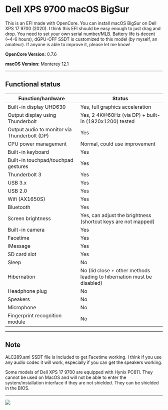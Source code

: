# Dell XPS 9700 macOS BigSur

This is an EFI made with OpenCore. You can install macOS BigSur on Dell XPS 17 9700 (2020).
I think this EFI should be easy enough to just drag and drop.  You need to set your own serial number/MLB.
Battery life is decent (~4-6 hours), dGPU-OFF SSDT is customized to this model (by myself, an amateur).  If anyone is able to improve it, please let me know!

<b>OpenCore Version:</b> 0.7.6

<b>macOS Version:</b> Monterey 12.1


---


## Functional status

|Function/hardware|Status|
|-|-|
|Built-in display UHD630 |Yes, full graphics acceleration|
|Output display using Thunderbolt |Yes, 2 4K@60Hz (via DP) + built-in (1920x1200) tested|
|Output audio to monitor via Thunderbolt (DP) |Yes|
|CPU power management|Normal, could use improvement|
|Built-in keyboard|Yes|
|Built-in touchpad/touchpad gestures|Yes|
|Thunderbolt 3|Yes|
|USB 3.x|Yes|
|USB 2.0|Yes|
|Wifi (AX1650S)|Yes|
|Bluetooth|Yes|
|Screen brightness|Yes, can adjust the brightness (shortcut keys are not mapped)|
|Built-in camera|Yes|
|Facetime|Yes|
|iMessage|Yes|
|SD card slot|Yes|
|Sleep|No|
|Hibernation|No (lid close + other methods leading to hibernation must be disabled)|
|Headphone plug|No|
|Speakers|No|
|Microphone|No|
|Fingerprint recognition module|No|

---


## Note

ALC289.aml SSDT file is included to get Facetime working.  I think if you use any audio codec it will work, especially if you can get the speakers working.

Some models of Dell XPS 17 9700 are equipped with Hynix PC611. They cannot be used on MacOS and will not be able to enter the system/installation interface if they are not shielded. They can be shielded in the BIOS.

---

![](https://github.com/thewhoareyou/MacOS-XPS-9700-OpenCore/blob/4fd0700f544e05e248bc58044402969be4f4b3e4/BigSur%20Hackintosh.png)
